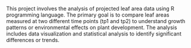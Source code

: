 This project involves the analysis of projected leaf area data using R programming language. The primary goal is to compare leaf areas measured at two different time points (tp1 and tp2) to understand growth patterns or environmental effects on plant development. The analysis includes data visualization and statistical analysis to identify significant differences or trends.
